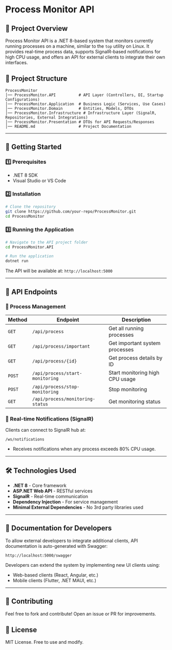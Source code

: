 # Process Monitor API

## 📌 Project Overview
Process Monitor API is a .NET 8-based system that monitors currently running processes on a machine, similar to the `top` utility on Linux. It provides real-time process data, supports SignalR-based notifications for high CPU usage, and offers an API for external clients to integrate their own interfaces.

## 📂 Project Structure
```
ProcessMonitor
│── ProcessMonitor.API          # API Layer (Controllers, DI, Startup Configurations)
│── ProcessMonitor.Application  # Business Logic (Services, Use Cases)
│── ProcessMonitor.Domain       # Entities, Models, DTOs
│── ProcessMonitor.Infrastructure # Infrastructure Layer (SignalR, Repositories, External Integrations)
│── ProcessMonitor.Presentation # DTOs for API Requests/Responses
│── README.md                   # Project Documentation
```

---

## 🚀 Getting Started

### 1️⃣ Prerequisites
- .NET 8 SDK
- Visual Studio or VS Code

### 2️⃣ Installation
```sh
# Clone the repository
git clone https://github.com/your-repo/ProcessMonitor.git
cd ProcessMonitor
```

### 3️⃣ Running the Application
```sh
# Navigate to the API project folder
cd ProcessMonitor.API

# Run the application
dotnet run
```
The API will be available at: `http://localhost:5000`

---

## 📡 API Endpoints

### 🔹 Process Management
| Method | Endpoint | Description |
|--------|---------|-------------|
| `GET` | `/api/process` | Get all running processes |
| `GET` | `/api/process/important` | Get important system processes |
| `GET` | `/api/process/{id}` | Get process details by ID |
| `POST` | `/api/process/start-monitoring` | Start monitoring high CPU usage |
| `POST` | `/api/process/stop-monitoring` | Stop monitoring |
| `GET` | `/api/process/monitoring-status` | Get monitoring status |

### 🔹 Real-time Notifications (SignalR)
Clients can connect to SignalR hub at:
```
/ws/notifications
```
- Receives notifications when any process exceeds 80% CPU usage.

---

## 🛠️ Technologies Used
- **.NET 8** - Core framework
- **ASP.NET Web API** - RESTful services
- **SignalR** - Real-time communication
- **Dependency Injection** - For service management
- **Minimal External Dependencies** - No 3rd party libraries used

---

## 📖 Documentation for Developers
To allow external developers to integrate additional clients, API documentation is auto-generated with Swagger:
```
http://localhost:5000/swagger
```
Developers can extend the system by implementing new UI clients using:
- Web-based clients (React, Angular, etc.)
- Mobile clients (Flutter, .NET MAUI, etc.)

---

## 🔗 Contributing
Feel free to fork and contribute! Open an issue or PR for improvements.

## 📜 License
MIT License. Free to use and modify.

